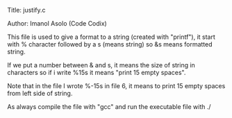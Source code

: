 Title: justify.c

Author: Imanol Asolo (Code Codix)

This file is used to give a format to a string (created with "printf"), it start with % character followed by a s (means string) so &s means formatted string.

If we put a number between & and s, it means the size of string in characters so if i write %15s it means "print 15 empty spaces".

Note that in the file I wrote %-15s in file 6, it means to print 15 empty spaces from left side of string.

As always compile the file with "gcc" and run the executable file with ./
